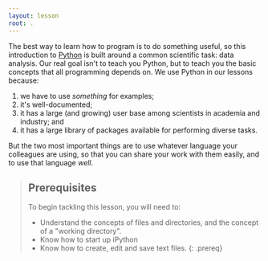 ```yaml
---
layout: lesson
root: .
---
```


The best way to learn how to program is to do something useful, so this
introduction to [Python](https://en.wikipedia.org/wiki/Python_(programming_language)) is
built around a common scientific task: data analysis.  Our real goal isn't to
teach you Python, but to teach you the basic concepts that all programming
depends on. We use Python in our lessons because:

1. we have to use *something* for examples;
2. it's well-documented;
3. it has a large (and growing) user base among scientists in academia and industry; and
4. it has a large library of packages available for performing diverse tasks.

But the two most important things are to use whatever language your colleagues
are using, so that you can share your work with them easily, and to use that
language *well*.

> ## Prerequisites
>
> To begin tackling this lesson, you will need to:
>
> * Understand the concepts of files and directories, and the concept of a "working directory".
> * Know how to start up iPython
> * Know how to create, edit and save text files.
{: .prereq}
